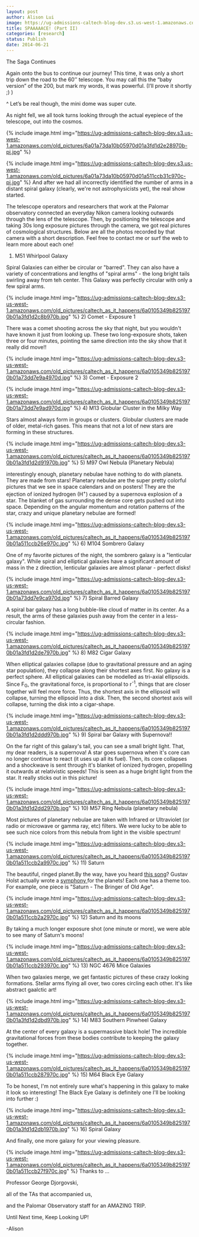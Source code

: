 ```yaml
---
layout: post
author: Alison Lui
image: https://ug-admissions-caltech-blog-dev.s3.us-west-1.amazonaws.com/old_pictures/6a01a73da10b05970d01a73dd7ea26970d-pi.jpg
title: SPAAAAACE! (Part II) 
categories: [research]
status: Publish
date: 2014-06-21
---
```



The Saga Continues

Again onto the bus to continue our journey! This time, it was only a short trip down the road to the 60’’ telescope. You may call this the “baby version” of the 200, but mark my words, it was powerful. (I’ll prove it shortly ;) )

<span style="font-size: 14px;">^ Let’s be real though, the mini dome was super cute.

As night fell, we all took turns looking through the actual eyepiece of the telescope, out into the cosmos.


{% include image.html img="https://ug-admissions-caltech-blog-dev.s3.us-west-1.amazonaws.com/old_pictures/6a01a73da10b05970d01a3fd1d2e28970b-pi.jpg" %}


{% include image.html img="https://ug-admissions-caltech-blog-dev.s3.us-west-1.amazonaws.com/old_pictures/6a01a73da10b05970d01a511ccb31c970c-pi.jpg" %}
And after we had all incorrectly identified the number of arms in a distant spiral galaxy (clearly, we're not astrophysicists yet), the real show started.

The telescope operators and researchers that work at the Palomar observatory connected an everyday Nikon camera looking outwards through the lens of the telescope. Then, by positioning the telescope and taking 30s long exposure pictures through the camera, we got real pictures of cosmological structures. Below are all the photos recorded by that camera with a short description. Feel free to contact me or surf the web to learn more about each one!

1) M51 Whirlpool Galaxy

Spiral Galaxies can either be circular or "barred". They can also have a variety of concentrations and lengths of "spiral arms" - the long bright tails swirling away from teh center. This Galaxy was perfectly circular with only a few spiral arms.


{% include image.html img="https://ug-admissions-caltech-blog-dev.s3-us-west-1.amazonaws.com/old_pictures/caltech_as_it_happens/6a0105349b8251970b01a3fd1d2c8b970b.jpg" %}
2) Comet - Exposure 1

There was a comet shooting across the sky that night, but you wouldn't have known it just from looking up. These two long-exposure shots, taken three or four minutes, pointing the same direction into the sky show that it really did move!!

{% include image.html img="https://ug-admissions-caltech-blog-dev.s3-us-west-1.amazonaws.com/old_pictures/caltech_as_it_happens/6a0105349b8251970b01a73dd7e9a4970d.jpg" %}
3) Comet - Exposure 2

{% include image.html img="https://ug-admissions-caltech-blog-dev.s3-us-west-1.amazonaws.com/old_pictures/caltech_as_it_happens/6a0105349b8251970b01a73dd7e9ad970d.jpg" %}
4) M13 Globular Cluster in the Milky Way

Stars almost always form in groups or clusters. Globular clusters are made of older, metal-rich gases. This means that not a lot of new stars are forming in these structures.


{% include image.html img="https://ug-admissions-caltech-blog-dev.s3-us-west-1.amazonaws.com/old_pictures/caltech_as_it_happens/6a0105349b8251970b01a3fd1d2d91970b.jpg" %}
5) M97 Owl Nebula (Planetary Nebula)

interestingly enough, planetary nebulae have nothing to do with planets. They are made from stars! Planetary nebulae are the super pretty colorful pictures that we see in space calendars and on posters! They are the ejection of ionized hydrogen (H<sup>+</sup>) caused by a supernova explosion of a star. The blanket of gas surrounding the dense core gets pushed out into space. Depending on the angular momentum and rotation patterns of the star, crazy and unique planetary nebulae are formed!

{% include image.html img="https://ug-admissions-caltech-blog-dev.s3-us-west-1.amazonaws.com/old_pictures/caltech_as_it_happens/6a0105349b8251970b01a511ccb26e970c.jpg" %}
6) M104 Sombrero Galaxy

One of my favorite pictures of the night, the sombrero galaxy is a "lenticular galaxy". While spiral and elliptical galaxies have a significant amount of mass in the z direction, lenticular galaxies are almost planar - perfect disks!

{% include image.html img="https://ug-admissions-caltech-blog-dev.s3-us-west-1.amazonaws.com/old_pictures/caltech_as_it_happens/6a0105349b8251970b01a73dd7e9ca970d.jpg" %}
7) Spiral Barred Galaxy

A spiral bar galaxy has a long bubble-like cloud of matter in its center. As a result, the arms of these galaxies push away from the center in a less-circular fashion.


{% include image.html img="https://ug-admissions-caltech-blog-dev.s3-us-west-1.amazonaws.com/old_pictures/caltech_as_it_happens/6a0105349b8251970b01a3fd1d2de7970b.jpg" %}
8) M82 Cigar Galaxy

When elliptical galaxies collapse (due to gravitational pressure and an aging star population), they collapse along their shortest axes first. No galaxy is a perfect sphere. All elliptical galaxies can be modelled as tri-axial ellipsoids. Since F<sub>G</sub>, the gravitational force, is proportional to r<sup>-1</sup>, things that are closer together will feel more force. Thus, the shortest axis in the ellipsoid will collapse, turning the ellipsoid into a disk. Then, the second shortest axis will collapse, turning the disk into a cigar-shape.


{% include image.html img="https://ug-admissions-caltech-blog-dev.s3-us-west-1.amazonaws.com/old_pictures/caltech_as_it_happens/6a0105349b8251970b01a3fd1d2ddd970b.jpg" %}
9) Spiral bar Galaxy with Supernova!!

On the far right of this galaxy's tail, you can see a small bright light. That, my dear readers, is a supernova! A star goes supernova when it's core can no longer continue to react (it uses up all its fuel). Then, its core collapses and a shockwave is sent through it's blanket of ionized hydrogen, propelling it outwards at relativistic speeds! This is seen as a huge bright light from the star. It really sticks out in this picture!

{% include image.html img="https://ug-admissions-caltech-blog-dev.s3-us-west-1.amazonaws.com/old_pictures/caltech_as_it_happens/6a0105349b8251970b01a3fd1d2dd2970b.jpg" %}
10) M57 Ring Nebula (planetary nebula)

Most pictures of planetary nebulae are taken with Infrared or Ultraviolet (or radio or microwave or gamma ray, etc) filters. We were lucky to be able to see such nice colors from this nebula from light in the visible spectrum!

{% include image.html img="https://ug-admissions-caltech-blog-dev.s3-us-west-1.amazonaws.com/old_pictures/caltech_as_it_happens/6a0105349b8251970b01a511ccb2a9970c.jpg" %}
11) Saturn

The beautiful, ringed planet.By the way, have you heard <a href="https://www.youtube.com/watch?v=nHX6VXQUJM4" target="_self" title="Saturn - The Bringer of Old Age">this song</a>? Gustav Holst actually wrote a <a href="https://www.youtube.com/watch?v=Jmk5frp6-3Q&amp;list=PLE6996668EC37137C" target="_self" title="The Planets Symphony">symphony </a>for the planets! Each one has a theme too. For example, one piece is "Saturn - The Bringer of Old Age".


{% include image.html img="https://ug-admissions-caltech-blog-dev.s3-us-west-1.amazonaws.com/old_pictures/caltech_as_it_happens/6a0105349b8251970b01a511ccb2a2970c.jpg" %}
12) Saturn and its moons

By taking a much longer exposure shot (one minute or more), we were able to see many of Saturn's moons!

{% include image.html img="https://ug-admissions-caltech-blog-dev.s3-us-west-1.amazonaws.com/old_pictures/caltech_as_it_happens/6a0105349b8251970b01a511ccb293970c.jpg" %}
13) NGC 4676 Mice Galaxies

When two galaxies merge, we get fantastic pictures of these crazy looking formations. Stellar arms flying all over, two cores circling each other. It's like abstract gaalctic art!

{% include image.html img="https://ug-admissions-caltech-blog-dev.s3-us-west-1.amazonaws.com/old_pictures/caltech_as_it_happens/6a0105349b8251970b01a3fd1d2dbd970b.jpg" %}
14) M83 Southern Pinwheel Galaxy

At the center of every galaxy is a supermassive black hole! The incredible gravitational forces from these bodies contribute to keeping the galaxy together.


{% include image.html img="https://ug-admissions-caltech-blog-dev.s3-us-west-1.amazonaws.com/old_pictures/caltech_as_it_happens/6a0105349b8251970b01a511ccb287970c.jpg" %}
15) M64 Black Eye Galaxy

To be honest, I'm not entirely sure what's happening in this galaxy to make it look so interesting! The Black Eye Galaxy is definitely one I'll be looking into further :)

{% include image.html img="https://ug-admissions-caltech-blog-dev.s3-us-west-1.amazonaws.com/old_pictures/caltech_as_it_happens/6a0105349b8251970b01a3fd1d2db1970b.jpg" %}
16) Spiral Galaxy

And finally, one more galaxy for your viewing pleasure.


{% include image.html img="https://ug-admissions-caltech-blog-dev.s3-us-west-1.amazonaws.com/old_pictures/caltech_as_it_happens/6a0105349b8251970b01a511ccb27f970c.jpg" %}
Thanks to …

Professor George Djorgovski,

all of the TAs that accompanied us,

and the Palomar Observatory staff for an AMAZING TRIP.

Until Next time, Keep Looking UP!

-Alison

